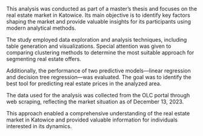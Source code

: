 This analysis was conducted as part of a master’s thesis and focuses on the real estate market in Katowice. Its main objective is to identify key factors shaping the market and provide valuable insights for its participants using modern analytical methods.

The study employed data exploration and analysis techniques, including table generation and visualizations. Special attention was given to comparing clustering methods to determine the most suitable approach for segmenting real estate offers.

Additionally, the performance of two predictive models—linear regression and decision tree regression—was evaluated. The goal was to identify the best tool for predicting real estate prices in the analyzed area.

The data used for the analysis was collected from the OLC portal through web scraping, reflecting the market situation as of December 13, 2023.

This approach enabled a comprehensive understanding of the real estate market in Katowice and provided valuable information for individuals interested in its dynamics.
